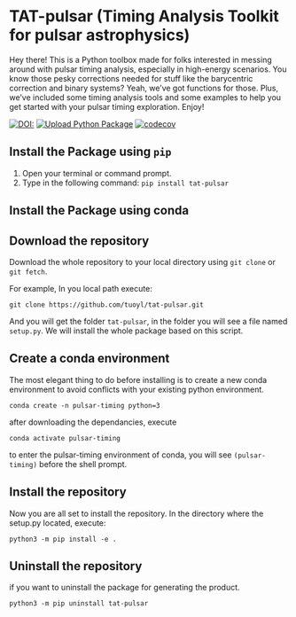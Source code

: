 # TAT-pulsar (Timing Analysis Toolkit for pulsar astrophysics)
Hey there! This is a Python toolbox made for folks interested in messing around with pulsar timing analysis, especially in high-energy scenarios. You know those pesky corrections needed for stuff like the barycentric correction and binary systems? Yeah, we’ve got functions for those. Plus, we’ve included some timing analysis tools and some examples to help you get started with your pulsar timing exploration. Enjoy!

[![DOI:<your number>](https://zenodo.org/badge/DOI/10.5281/zenodo.6784362.svg)](<https://zenodo.org/record/6784362#.Yr5jiC8RqrM>)
[![Upload Python Package](https://github.com/tuoyl/tat-pulsar/actions/workflows/python-publish.yml/badge.svg)](https://github.com/tuoyl/tat-pulsar/actions/workflows/python-publish.yml)
[![codecov](https://codecov.io/github/tuoyl/tat-pulsar/branch/master/graph/badge.svg?token=LShslbL6pg)](https://codecov.io/github/tuoyl/tat-pulsar)

## Install the Package using `pip`
1. Open your terminal or command prompt.
2. Type in the following command:
```pip install tat-pulsar```
  
## Install the Package using conda

## Download the repository

Download the whole repository to your local directory using `git clone` or `git fetch`.

For example, In you local path execute:

```plaintext
git clone https://github.com/tuoyl/tat-pulsar.git
```

And you will get the folder `tat-pulsar`, in the folder you will see a file named `setup.py`. We will install the whole package based on this script.

## Create a conda environment

The most elegant thing to do before installing is to create a new conda environment to avoid conflicts with your existing python environment.

```plaintext
conda create -n pulsar-timing python=3
```

after downloading the dependancies, execute

```plaintext
conda activate pulsar-timing
```

to enter the pulsar-timing environment of conda, you will see `(pulsar-timing)` before the shell prompt.

## Install the repository

Now you are all set to install the repository. In the directory where the setup.py located, execute:

```
python3 -m pip install -e .
```

## Uninstall the repository

if you want to uninstall the package for generating the product.

```
python3 -m pip uninstall tat-pulsar
```
